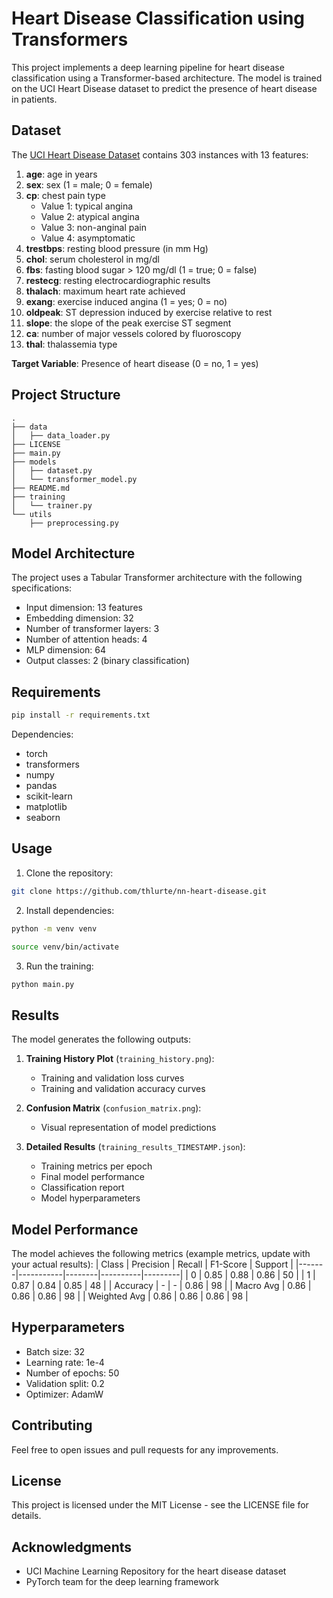 # Heart Disease Classification using Transformers

This project implements a deep learning pipeline for heart disease classification using a Transformer-based architecture. The model is trained on the UCI Heart Disease dataset to predict the presence of heart disease in patients.

## Dataset

The [UCI Heart Disease Dataset](https://archive.ics.uci.edu/dataset/45/heart+disease) contains 303 instances with 13 features:

1. **age**: age in years
2. **sex**: sex (1 = male; 0 = female)
3. **cp**: chest pain type
    - Value 1: typical angina
    - Value 2: atypical angina
    - Value 3: non-anginal pain
    - Value 4: asymptomatic
4. **trestbps**: resting blood pressure (in mm Hg)
5. **chol**: serum cholesterol in mg/dl
6. **fbs**: fasting blood sugar > 120 mg/dl (1 = true; 0 = false)
7. **restecg**: resting electrocardiographic results
8. **thalach**: maximum heart rate achieved
9. **exang**: exercise induced angina (1 = yes; 0 = no)
10. **oldpeak**: ST depression induced by exercise relative to rest
11. **slope**: the slope of the peak exercise ST segment
12. **ca**: number of major vessels colored by fluoroscopy
13. **thal**: thalassemia type

**Target Variable**: Presence of heart disease (0 = no, 1 = yes)

## Project Structure
```
.
├── data
│   ├── data_loader.py
├── LICENSE
├── main.py
├── models
│   ├── dataset.py
│   └── transformer_model.py
├── README.md
├── training
│   └── trainer.py
└── utils
    ├── preprocessing.py

```

## Model Architecture

The project uses a Tabular Transformer architecture with the following specifications:

- Input dimension: 13 features
- Embedding dimension: 32
- Number of transformer layers: 3
- Number of attention heads: 4
- MLP dimension: 64
- Output classes: 2 (binary classification)

## Requirements

```bash
pip install -r requirements.txt
```

Dependencies:
- torch
- transformers
- numpy
- pandas
- scikit-learn
- matplotlib
- seaborn

## Usage

1. Clone the repository:

```bash
git clone https://github.com/thlurte/nn-heart-disease.git
```

2. Install dependencies:

```bash
python -m venv venv

source venv/bin/activate 
```

3. Run the training:

```bash
python main.py
```

## Results

The model generates the following outputs:

1. **Training History Plot** (`training_history.png`):
   - Training and validation loss curves
   - Training and validation accuracy curves

2. **Confusion Matrix** (`confusion_matrix.png`):
   - Visual representation of model predictions

3. **Detailed Results** (`training_results_TIMESTAMP.json`):
   - Training metrics per epoch
   - Final model performance
   - Classification report
   - Model hyperparameters

## Model Performance

The model achieves the following metrics (example metrics, update with your actual results):
| Class | Precision | Recall | F1-Score | Support |
|-------|-----------|--------|----------|---------|
| 0 | 0.85 | 0.88 | 0.86 | 50 |
| 1 | 0.87 | 0.84 | 0.85 | 48 |
| Accuracy | - | - | 0.86 | 98 |
| Macro Avg | 0.86 | 0.86 | 0.86 | 98 |
| Weighted Avg | 0.86 | 0.86 | 0.86 | 98 |


## Hyperparameters

- Batch size: 32
- Learning rate: 1e-4
- Number of epochs: 50
- Validation split: 0.2
- Optimizer: AdamW

## Contributing

Feel free to open issues and pull requests for any improvements.

## License

This project is licensed under the MIT License - see the LICENSE file for details.

## Acknowledgments

- UCI Machine Learning Repository for the heart disease dataset
- PyTorch team for the deep learning framework